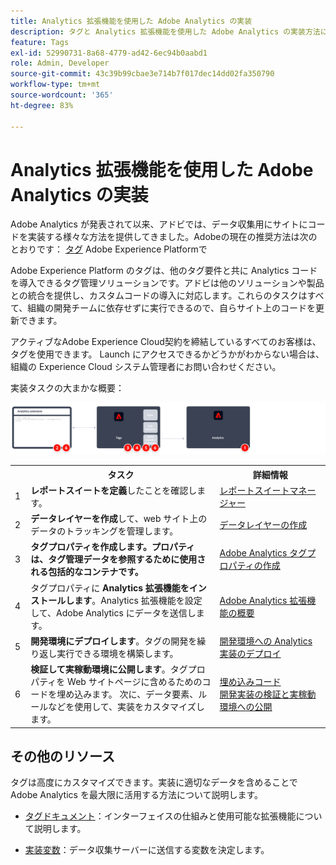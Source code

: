 ```yaml
---
title: Analytics 拡張機能を使用した Adobe Analytics の実装
description: タグと Analytics 拡張機能を使用した Adobe Analytics の実装方法について説明します
feature: Tags
exl-id: 52990731-8a68-4779-ad42-6ec94b0aabd1
role: Admin, Developer
source-git-commit: 43c39b99cbae3e714b7f017dec14dd02fa350790
workflow-type: tm+mt
source-wordcount: '365'
ht-degree: 83%

---
```


# Analytics 拡張機能を使用した Adobe Analytics の実装

Adobe Analytics が発表されて以来、アドビでは、データ収集用にサイトにコードを実装する様々な方法を提供してきました。Adobeの現在の推奨方法は次のとおりです： [タグ](https://experienceleague.adobe.com/docs/experience-platform/tags/home.html?lang=ja) Adobe Experience Platformで

Adobe Experience Platform のタグは、他のタグ要件と共に Analytics コードを導入できるタグ管理ソリューションです。アドビは他のソリューションや製品との統合を提供し、カスタムコードの導入に対応します。これらのタスクはすべて、組織の開発チームに依存せずに実行できるので、自らサイト上のコードを更新できます。

アクティブなAdobe Experience Cloud契約を締結しているすべてのお客様は、タグを使用できます。 Launch にアクセスできるかどうかがわからない場合は、組織の Experience Cloud システム管理者にお問い合わせください。

実装タスクの大まかな概要：



![Analytics 拡張機能ワークフローを使用したAdobe Analyticsの実装方法。この節で説明します。](../assets/analytics-extension-annotated.png)

<table style="width:100%">

<tr>
<th style="width:5%"></th><th style="width:60%"><b>タスク</b></th><th style="width:35%"><b>詳細情報</b></th>
</tr>

<tr>
<td> 1</td>
<td><b>レポートスイートを定義</b>したことを確認します。</td>
<td><a href="../../admin/admin/c-manage-report-suites/report-suites-admin.md">レポートスイートマネージャー</a></td>
</tr>

<tr>
<td>2</td>
<td><b>データレイヤーを作成</b>して、web サイト上のデータのトラッキングを管理します。</td>
<td>
<a href="../prepare/data-layer.md">データレイヤーの作成</a>
</td>
</tr>

<tr>
<td>3</td>
<td><b><b>タグプロパティを作成します</b>。プロパティは、タグ管理データを参照するために使用される包括的なコンテナです。</td>
<td><a href="../launch/create-analytics-property.md">Adobe Analytics タグプロパティの作成</a></td>
</tr>

<tr>
<td>4</td><td>タグプロパティに <b>Analytics 拡張機能をインストールします</b>。Analytics 拡張機能を設定して、Adobe Analytics にデータを送信します。</td>
<td><a href="https://experienceleague.adobe.com/docs/experience-platform/tags/extensions/client/analytics/overview.html?lang=ja">Adobe Analytics 拡張機能の概要</a></td>
</tr>

<tr>
<td>5</td>
<td><b>開発環境にデプロイします</b>。タグの開発を繰り返し実行できる環境を構築します。</td>
<td><a href="./deploy-dev.md">開発環境への Analytics 実装のデプロイ</td>
</tr>

<tr>
<td>6</td> 
<td><b>検証して実稼動環境に公開します</b>。タグプロパティを Web サイトページに含めるためのコードを埋め込みます。 次に、データ要素、ルールなどを使用して、実装をカスタマイズします。</td>
<td><a href="https://experienceleague.adobe.com/docs/experience-platform/tags/publish/environments/environments.html#embed-code">埋め込みコード</a><br/><a href="./validate-publish-prod.md">開発実装の検証と実稼動環境への公開</a></td>
</tr>

</table>

## その他のリソース

タグは高度にカスタマイズできます。実装に適切なデータを含めることで Adobe Analytics を最大限に活用する方法について説明します。

- [タグドキュメント](https://experienceleague.adobe.com/docs/experience-platform/tags/home.html?lang=ja#)：インターフェイスの仕組みと使用可能な拡張機能について説明します。

- [実装変数](../vars/overview.md)：データ収集サーバーに送信する変数を決定します。
